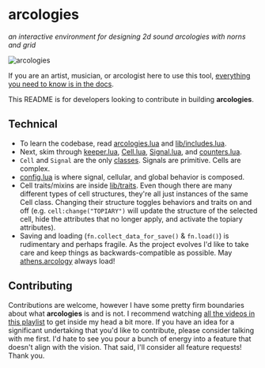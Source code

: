 # arcologies

_an interactive environment for designing 2d sound arcologies with norns and grid_

![arcologies](https://tyleretters.github.io/arcologies-docs/assets/images/arcologies-landscape.jpg)

If you are an artist, musician, or arcologist here to use this tool, [everything you need to know is in the docs](https://tyleretters.github.io/arcologies-docs).

This README is for developers looking to contribute in building **arcologies**.

## Technical

- To learn the codebase, read [arcologies.lua](https://github.com/tyleretters/arcologies/blob/main/arcologies.lua) and [lib/includes.lua](https://github.com/tyleretters/arcologies/blob/main/lib/includes.lua).
- Next, skim through [keeper.lua](https://github.com/tyleretters/arcologies/blob/main/lib/keeper.lua), [Cell.lua](https://github.com/tyleretters/arcologies/blob/main/lib/Cell.lua), [Signal.lua](https://github.com/tyleretters/arcologies/blob/main/lib/Signal.lua), and [counters.lua](https://github.com/tyleretters/arcologies/blob/main/lib/counters.lua).
- `Cell` and `Signal` are the only [classes](https://www.lua.org/pil/16.1.html). Signals are primitive. Cells are complex.
- [config.lua](https://github.com/tyleretters/arcologies/blob/main/lib/config.lua) is where signal, cellular, and global behavior is composed.
- Cell traits/mixins are inside [lib/traits](https://github.com/tyleretters/arcologies/blob/main/lib/traits). Even though there are many different types of cell structures, they're all just instances of the same Cell class. Changing their structure toggles behaviors and traits on and off (e.g. `cell:change("TOPIARY")` will update the structure of the selected cell, hide the attributes that no longer apply, and activate the topiary attributes).
- Saving and loading (`fn.collect_data_for_save()` & `fn.load()`) is rudimentary and perhaps fragile. As the project evolves I'd like to take care and keep things as backwards-compatible as possible. May [athens.arcology](https://gist.github.com/tyleretters/384db1a15e645440141a627fdead50d9) always load!

## Contributing

Contributions are welcome, however I have some pretty firm boundaries about what **arcologies** is and is not. I recommend watching [all the videos in this playlist](https://www.youtube.com/playlist?list=PLe1BFUbUceS2N5GLgORKQrw1bsz2ZLwJ3) to get inside my head a bit more. If you have an idea for a significant undertaking that you'd like to contribute, please consider talking with me first. I'd hate to see you pour a bunch of energy into a feature that doesn't align with the vision. That said, I'll consider all feature requests! Thank you.
